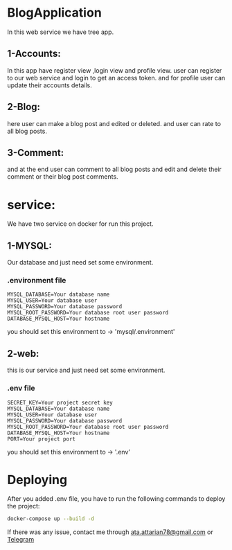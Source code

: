 # BlogApplication

In this web service we have tree app.

## 1-Accounts:
In this app have register view ,login view and profile view.
user can register to our web service and login to get an access token.
and for profile user can update their accounts details.

## 2-Blog:
here user can make a blog post and edited or deleted.
and user can rate to all blog posts.

## 3-Comment:
and at the end user can comment to all blog posts and edit and delete their comment or their blog post comments.

# service:
We have two service on docker for run this project.

## 1-MYSQL:
Our database and just need set some environment.

### .environment file
```
MYSQL_DATABASE=Your database name
MYSQL_USER=Your database user
MYSQL_PASSWORD=Your database password
MYSQL_ROOT_PASSWORD=Your database root user password
DATABASE_MYSQL_HOST=Your hostname
```
you should set this environment to -> 'mysql/.environment'

## 2-web:
this is our service and just need set some environment.

### .env file
```
SECRET_KEY=Your project secret key
MYSQL_DATABASE=Your database name
MYSQL_USER=Your database user
MYSQL_PASSWORD=Your database password
MYSQL_ROOT_PASSWORD=Your database root user password
DATABASE_MYSQL_HOST=Your hostname
PORT=Your project port
```
you should set this environment to -> '.env'

# Deploying
After you added .env file, you have to run the following commands to deploy the project:

```bash
docker-compose up --build -d
```

If there was any issue, contact me through [ata.attarian78@gmail.com](ata.attarian78@gmail.com) or [Telegram](https://telegram.me/ataattarian)